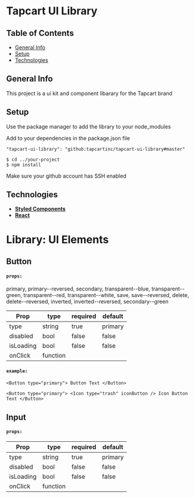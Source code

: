 # Tapcart UI Library

## Table of Contents

- [General Info](#general-info)
- [Setup](#setup)
- [Technologies](#technologies)

## General Info

This project is a ui kit and component libarary for the Tapcart brand

## Setup

Use the package manager to add the library to your node_modules

Add to your dependencies in the package.json file

```
"tapcart-ui-library": "github:tapcartinc/tapcart-ui-library#master"
```

```
$ cd ../your-project
$ npm install
```

Make sure your github account has SSH enabled

## Technologies

- **[Styled Components](https://www.styled-components.com/)**
- **[React](https://reactjs.org/)**

# Library: <b>UI Elements</b>

## Button

#### **`props:`**

primary, primary--reversed, secondary, transparent--blue, transparent--green, transparent--red, transparent--white, save, save--reversed, delete, delete--reversed, inverted, inverted--reversed, secondary--green

| Prop      | type     | required | default |
| --------- | -------- | -------- | ------- |
| type      | string   | true     | primary |
| disabled  | bool     | false    | false   |
| isLoading | bool     | false    | false   |
| onClick   | function |          |         |

#### **`example:`**

`<Button type="primary"> Button Text </Button>`

`<Button type="primary"> <Icon type="trash" iconButton /> Icon Button Text </Button>`

## Input

#### **`props:`**

| Prop      | type     | required | default |
| --------- | -------- | -------- | ------- |
| type      | string   | true     | primary |
| disabled  | bool     | false    | false   |
| isLoading | bool     | false    | false   |
| onClick   | function |          |         |
